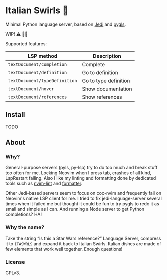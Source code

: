 Italian Swirls 🍝
=================

Minimal Python language server, based on [Jedi][jedi] and [pygls][pygls].

[jedi]: https://jedi.readthedocs.io/en/latest/index.html
[pygls]: https://pygls.readthedocs.io/en/latest/index.html

WIP! ⚠ 👷🚧

Supported features:

| LSP method                    | Description           |
|-------------------------------|-----------------------|
| `textDocument/completion`     | Complete              |
| `textDocument/definition`     | Go to definition      |
| `textDocument/typeDefinition` | Go to type definition |
| `textDocument/hover`          | Show documentation    |
| `textDocument/references`     | Show references       |



Install
-------

TODO



About
-----

### Why?

General-purpose servers (pyls, py-lsp) try to do too much and break stuff too
often for me. Locking Neovim when I press tab, crashes of all kind, LspRestart
failing. Also I like my linting and formatting done by dedicated tools such as
[nvim-lint][nvim-lint] and [formatter][formatter].

[nvim-lint]: https://github.com/mfussenegger/nvim-lint
[formatter]: https://github.com/mhartington/formatter.nvim

Other Jedi-based servers seem to focus on coc-nvim and frequently fail on
Neovim's native LSP client for me. I tried to fix jedi-language-server several
times when it failed me but thought it could be fun to try pygls to redo it as
small and simple as I can. And running a Node server to get Python completions?
HA!

### Why the name?

Take the string “Is this a Star Wars reference?” Language Server, compress it to
`ITASWRLS` and expand it back to Italian Swirls. Italian dishes are made of few
elements that work well together. Enough questions!

### License

GPLv3.
